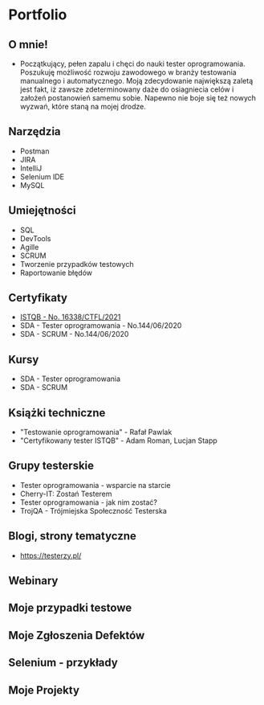 # Portfolio
## O mnie!

* Początkujący, pełen zapalu i chęci do nauki tester oprogramowania.
Poszukuję możliwość rozwoju zawodowego w branży testowania manualnego i automatycznego.
Moją zdecydowanie największą zaletą jest fakt, iż zawsze zdeterminowany daże do osiagniecia celów i założeń 
postanowień samemu sobie. Napewno nie boje się też nowych wyzwań, które staną na mojej drodze.

## Narzędzia

* Postman
* JIRA 
* IntelliJ
* Selenium IDE
* MySQL

## Umiejętności 

* SQL
* DevTools
* Agille
* SCRUM
* Tworzenie przypadków testowych
* Raportowanie błędów 

## Certyfikaty

* [ISTQB - No. 16338/CTFL/2021](http://scr.istqb.org/?name=Bartosz+Okr%C3%B3j&number=16338%2FCTFL%2F2021&orderBy=relevancy&orderDirection=&dateStart=&dateEnd=&expiryStart=&expiryEnd=&certificationBody=&examProvider=&certificationLevel=&country=&resultsPerPage=10)
* SDA - Tester oprogramowania - No.144/06/2020
* SDA - SCRUM - No.144/06/2020

## Kursy

* SDA - Tester oprogramowania
* SDA - SCRUM 

## Książki techniczne 

* "Testowanie oprogramowania" -  Rafał Pawlak
* "Certyfikowany tester ISTQB" - Adam Roman, Lucjan Stapp

## Grupy testerskie

* Tester oprogramowania - wsparcie na starcie
* Cherry-IT: Zostań Testerem
* Tester oprogramowania - jak nim zostać?
* TrojQA - Trójmiejska Społeczność Testerska


## Blogi, strony tematyczne

* https://testerzy.pl/


## Webinary
## Moje przypadki testowe
## Moje Zgłoszenia Defektów
## Selenium - przykłady
## Moje Projekty
